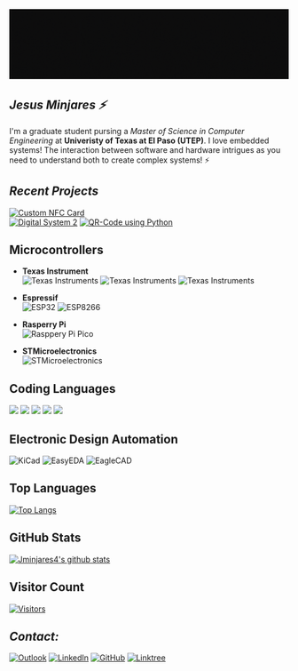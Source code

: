 <img src="gif/jminjares4.gif">

## ***Jesus Minjares :zap:***
I'm a graduate student pursing a *Master of Science in Computer Engineering* at **Univeristy of Texas at El Paso (UTEP)**. I love embedded systems! The interaction between software and hardware intrigues as you need to understand both to create complex systems! :zap: 

## ***Recent Projects***
[![Custom NFC Card](https://github-readme-stats.vercel.app/api/pin/?username=jminjares4&repo=Custom-NFC-Card&theme=react&layout=compact&hide_border=false)](https://github.com/jminjares4/Custom-NFC-Card)<br>
[![Digital System 2](https://github-readme-stats.vercel.app/api/pin/?username=jminjares4&repo=Digital-System-2&theme=react&layout=compact&hide_border=false)](https://github.com/jminjares4/QR-Code)
[![QR-Code using Python](https://github-readme-stats.vercel.app/api/pin/?username=jminjares4&repo=QR-Code&theme=react&layout=compact&hide_border=false)](https://github.com/jminjares4/QR-Code)

## **Microcontrollers**
- **Texas Instrument** <br>
![Texas Instruments](https://img.shields.io/static/v1?label=&message=MSP432&color=696969&logoWidth=30&logo=data:image/png;base64,iVBORw0KGgoAAAANSUhEUgAAAGwAAAAoCAYAAAAbrx%2B3AAAKYklEQVR42u1aA5B0ORDOzpvV%2FDNr2zv4bfNs27Zt27Zt27Zt2%2Fbd99V2159Lvdm9mdNs1euqrnlJOnlJf0mnu9%2BYgAIK6P%2BkyuLixqVqyjdyuWNIwTATUO7RmLLorNvHpn53eanqyk3N4KQAsDpjqhuKi5tNQLkPWMyYqmtHJT6%2FZUzyx2QkMsoElJuAnZDovH9Caem8tcbUALDPCFgqEhnXXFjYWRWJNKBrMTjPBJQbgJE3aK7dtypi6ieXRmePi8UmNxUWdmnbHWNTv142svedGeWxRU1uUAAYwdijq%2FlcPm%2FeUn%2F4zLLYEq7MkjXlG5j%2FlwLA9upquWTj5rpDY%2FD6LxjR8zLrFqgqX3FUNDqD9VeOjH%2BkskvXlG9o%2Fj8KALsNpo53lDocLLOed5d0KbppTPI7ld%2BgsW4vE9A%2FT3EEwhcM73nF5ctG9L5rA3bOsO7njNCkkpL5WXf1qPhHKIZYN7YsOtOWv3h4zxtRuP3Gn4rAZQMz90ZALuWfN6z7BVF0Wsbp%2BeHSEb3vTy%2BLLbZWY82urDu0p%2B36UbHiSayHx%2FiF22evzuYLfV%2BY711UUBD%2B7S%2FwNxAvcboH1BUtSF0xIv7%2BQKCROwoLew7qab2az%2Bs31e25RkP1Dulk9%2B1svtTndWXhsHdlKBTawvO8NcCrA8BbAc7v4M%2B1Du0b4vdUzzOrBAj5EF1znJR3%2BgPr%2BtGJL3hArhRwp5bHFjlEwBN2nJTmi%2FzMoRunhcOhfQgYgHvFqh4ip6uJvw5rrOfW50vfAqfes19njZGWZIyo9CXnHtHj6w%2BwUxKdD9cXFbXi%2BTc6HdVDTN3VI%2BMfppPfqrXhaDMw%2BQKGk7U46r4D%2F%2Boy5F6FSCFO4S4o%2FyT176NO02RtKH8B%2FhZj74lyufWuvfvGCD0loDtzMXMw%2Fr2Q%2BQH8C%2Fjr%2FPzwC8yHmxykostHznU2bh2b%2FOWSEb1vESCWj4i33co1NWLy2PYV7MC01LbtDcc4YP12WrLzEToi2QJGolJZD2B2oK8DngyFzgtTeTJ%2Fpe8BYk5%2FQDFlgf0rfpdwTw2BFYB%2FxxiznfZR3AD5Ye82PA8FV4Mn4H2ng9c1uUjzVZQucxuAgvn7amQsNoV1K9VXbUkgLkTs5bcrj%2Bxtv0XBOry37QamqlyZLAF7gvV4nOrTLaJi6HeH9H%2BAjq%2FchSc68gRy%2BXA4%2FDbb%2BgDzLrPbsTF27KsPHenzvpZcdkKSbUVFbVZV3inJrgcJyBr1tTvRHIE9OiBrN9bucuuY1E83jU5%2Bt2h15RoK6D8JGBS9GIp1wuNwMtyTWw%2B59%2BSkfQET9iLvQOMQgQUou3EMkf0Zz61zAfVWZr3M5WGaXFSPHpS50VllZYvrKboZATIA%2BkbLAOznqRUlC6jsPw2YwwRwZZ9hZqipg6K39mlPidlsIAAY%2Bxk5TfvbJhOn7mr3fZB9jLkEM8gohOD5WT%2FnYtOWhoMo8G8BRjcfxeFkgLUIeCHjEEDayFLyZ64J87zQ0bwT0XdZMs0hZQsLwx87HmMeTzDl6WxIPChygyuQ5%2F22vA9gv7UUFXW4sv%2F2HebQaMh9D2BPgZKflbFut9zxqHiNn6L9Y2U9kei3pshVOOPmycn9RpyUWWaQUR6yG9e6OUY6AP8yYNN8uk3RQBz9Xobs0zKPBPp8pd6lnL4N4Gy8o3GaEgN4MXmPcG0oX0xP1D28HF%2FmkTKDjBjQlB4bb7%2FDBg1BT9xkT7zsT%2BpTXPhDFi1FvS5A3gs%2BT%2Fh88D18pvMDJV8iyhxvmcetxTT%2BCPO3INzIN2jifN67EuXk9MyPfpvz1NGtxyY6kDGb5YGeZXKEGnhHgNcg04P6K4diydqKdQ%2FtbbuR%2BURx%2F7OlEVDmKRLrgM0i4oKvKHW%2BDAXPB4XuoWWaLp0bFL%2B7JXsafyF7kGsJILfpXLnQMagahrqd%2BAyAbgPfDT4Xc1mO4iZXCBM8WXba15KOCSiHiTttVwImdn4QUgBYBczEqmQfD61T2xzzOR7jbMfcXZ%2BJNQtLfULkfVlSTtN82lYR971KxillYKvtmpoSClOe9WK%2BelROTKUvMYUlfZah08FMSD%2FzHA0u4hzsPvbVorKS8hozwLqHWX2T0N2W0N1e%2BF1f1h3NADBOPnS8fXFLvaaC7pLkaQxcgPKFjFfoUrON6R9xBHpRPoNj0KGg6y1j%2FoLyB5JYfZ4ZDD6zDYO%2FBUfiDoz%2FqLjd32N%2Bm6m3J%2F0%2FJ5CO8peSoHppKhbvfUgzH2kSt1M5Z7JuPMZn7KP9wO%2FLPH%2BAI3K7yCyjMnRMbDWifJhkT7rlk9G30v9n6fOTlL%2FFeDdRz%2BhzKNdJx6hPr%2BGXOCeAvkBGJpFK0onJh8SJ1p13Kr01vbjFhd5c22W3LsndzkyC7hYuUHJ41%2BprQFsx0aoeIfqsYIT4bKWQ6sCTWRYX3qV63STiAZ5mKXYfNzzB%2B%2B6zksae7nSp%2B82JyQr5%2FU4%2BDXVZepGsijXf%2FPAnXC8tjYYR1FXf2kLHqkVA%2B360RKoPx6kZSQ82G8A%2BA39pRfoJFzA9iZJI9QmgxWxYmXXGP66MBdiyVn0V6wSIOM2nAPZUJoBxDXrK3JOUHjDbJLFdSADjiRDZX2mONbmc3wdYnrARwM72SSrnafjBOI9xpZuzzBgwmjg8TucJ00mi3PRnwIzEMmAxi5jYwW6QOQBgxgJsLfmsMQZyV8iCbuaUMgVMYqhvnVNWSAWBH%2BwPMKx%2FY4yxDn7XwzyuYT8bMN5pWOtz9rXhAGYGAIw0UbMtZCQy32W2hjrPHjAQYx7eJWqOsIDLFTDZKTuJzf%2Fd4l9Qv32mgNnMU80NoaYlC8DOo0m27zIJjn%2BmY5AWMLlLuUH5K1eCC1gTmdkZDYl4h2UIGOe5Bu9Kd%2B0CXChjwJwvwD%2FpgAKYTRF6N5jUEXQw1FxwgZkAJpn4UsgebmXKy7MFjH1R%2F4ncIUdzEzDuRH1NBiZxNDjsAxipXUAVvWQGmIow4Yz2fakHO%2FuSNWCafeDJsQALpzm%2BdWqKaCoyBEzvsALWOZtjtOz%2BN33emVBFOoBxLds6DlRjZoAJ%2BQNGivOUZAqYuP8uRXTddOjSAbabD2Cb00b7HOG1eXJUiXRfeXk6C0xSETSjVE6WgBnGJKwTN3cOzZIqRtJoedYiL7C9R6abBDBSsZ4C5gelbiDAajgFYbanuIktwJrBNg3nSU4D2DkuYOKwHUWLhMdaZ7O%2FL3OYaPwQhQJv0MtTvDFP4qev%2FTw%2FIm%2Ft3o3l4vyOpopKE9P5HmMje968%2B2QXvujERm2Wc3CgZbs9AmE5POPAUxnn6UmTeO0L3iVWMBpjpl9ivCrdaIyB8FjiJH5%2F4053Ngj5O44rrJ9X5kBmQz6LZ%2BjSeP5ByAFsCOcoluIO55vaMLFYP3OukHtc3vs53rOJSUPt%2FASvjPJYcJlVHpXONGgGQmKkFG2uZDhGEyDXTDrvGWm1jXXaIk5YMEKi%2FxapK5Ls%2Bma0BHSKaELtDaBjKYiO%2BfbQtqjKyF2Rx3dInR8vypNq9ZlvAL0odThri%2Fv8V6Qb480jie8JfI%2F5DymggAL6A7%2FPpMSyS0OKAAAAAElFTkSuQmCC)
![Texas Instruments](https://img.shields.io/static/v1?label=&message=MSP430&color=696969&logoWidth=30&logo=data:image/png;base64,iVBORw0KGgoAAAANSUhEUgAAAGwAAAAoCAYAAAAbrx%2B3AAAKYklEQVR42u1aA5B0ORDOzpvV%2FDNr2zv4bfNs27Zt27Zt27Zt2%2Fbd99V2159Lvdm9mdNs1euqrnlJOnlJf0mnu9%2BYgAIK6P%2BkyuLixqVqyjdyuWNIwTATUO7RmLLorNvHpn53eanqyk3N4KQAsDpjqhuKi5tNQLkPWMyYqmtHJT6%2FZUzyx2QkMsoElJuAnZDovH9Caem8tcbUALDPCFgqEhnXXFjYWRWJNKBrMTjPBJQbgJE3aK7dtypi6ieXRmePi8UmNxUWdmnbHWNTv142svedGeWxRU1uUAAYwdijq%2FlcPm%2FeUn%2F4zLLYEq7MkjXlG5j%2FlwLA9upquWTj5rpDY%2FD6LxjR8zLrFqgqX3FUNDqD9VeOjH%2BkskvXlG9o%2Fj8KALsNpo53lDocLLOed5d0KbppTPI7ld%2BgsW4vE9A%2FT3EEwhcM73nF5ctG9L5rA3bOsO7njNCkkpL5WXf1qPhHKIZYN7YsOtOWv3h4zxtRuP3Gn4rAZQMz90ZALuWfN6z7BVF0Wsbp%2BeHSEb3vTy%2BLLbZWY82urDu0p%2B36UbHiSayHx%2FiF22evzuYLfV%2BY711UUBD%2B7S%2FwNxAvcboH1BUtSF0xIv7%2BQKCROwoLew7qab2az%2Bs31e25RkP1Dulk9%2B1svtTndWXhsHdlKBTawvO8NcCrA8BbAc7v4M%2B1Du0b4vdUzzOrBAj5EF1znJR3%2BgPr%2BtGJL3hArhRwp5bHFjlEwBN2nJTmi%2FzMoRunhcOhfQgYgHvFqh4ip6uJvw5rrOfW50vfAqfes19njZGWZIyo9CXnHtHj6w%2BwUxKdD9cXFbXi%2BTc6HdVDTN3VI%2BMfppPfqrXhaDMw%2BQKGk7U46r4D%2F%2Boy5F6FSCFO4S4o%2FyT176NO02RtKH8B%2FhZj74lyufWuvfvGCD0loDtzMXMw%2Fr2Q%2BQH8C%2Fjr%2FPzwC8yHmxykostHznU2bh2b%2FOWSEb1vESCWj4i33co1NWLy2PYV7MC01LbtDcc4YP12WrLzEToi2QJGolJZD2B2oK8DngyFzgtTeTJ%2Fpe8BYk5%2FQDFlgf0rfpdwTw2BFYB%2FxxiznfZR3AD5Ye82PA8FV4Mn4H2ng9c1uUjzVZQucxuAgvn7amQsNoV1K9VXbUkgLkTs5bcrj%2Bxtv0XBOry37QamqlyZLAF7gvV4nOrTLaJi6HeH9H%2BAjq%2FchSc68gRy%2BXA4%2FDbb%2BgDzLrPbsTF27KsPHenzvpZcdkKSbUVFbVZV3inJrgcJyBr1tTvRHIE9OiBrN9bucuuY1E83jU5%2Bt2h15RoK6D8JGBS9GIp1wuNwMtyTWw%2B59%2BSkfQET9iLvQOMQgQUou3EMkf0Zz61zAfVWZr3M5WGaXFSPHpS50VllZYvrKboZATIA%2BkbLAOznqRUlC6jsPw2YwwRwZZ9hZqipg6K39mlPidlsIAAY%2Bxk5TfvbJhOn7mr3fZB9jLkEM8gohOD5WT%2FnYtOWhoMo8G8BRjcfxeFkgLUIeCHjEEDayFLyZ64J87zQ0bwT0XdZMs0hZQsLwx87HmMeTzDl6WxIPChygyuQ5%2F22vA9gv7UUFXW4sv%2F2HebQaMh9D2BPgZKflbFut9zxqHiNn6L9Y2U9kei3pshVOOPmycn9RpyUWWaQUR6yG9e6OUY6AP8yYNN8uk3RQBz9Xobs0zKPBPp8pd6lnL4N4Gy8o3GaEgN4MXmPcG0oX0xP1D28HF%2FmkTKDjBjQlB4bb7%2FDBg1BT9xkT7zsT%2BpTXPhDFi1FvS5A3gs%2BT%2Fh88D18pvMDJV8iyhxvmcetxTT%2BCPO3INzIN2jifN67EuXk9MyPfpvz1NGtxyY6kDGb5YGeZXKEGnhHgNcg04P6K4diydqKdQ%2FtbbuR%2BURx%2F7OlEVDmKRLrgM0i4oKvKHW%2BDAXPB4XuoWWaLp0bFL%2B7JXsafyF7kGsJILfpXLnQMagahrqd%2BAyAbgPfDT4Xc1mO4iZXCBM8WXba15KOCSiHiTttVwImdn4QUgBYBczEqmQfD61T2xzzOR7jbMfcXZ%2BJNQtLfULkfVlSTtN82lYR971KxillYKvtmpoSClOe9WK%2BelROTKUvMYUlfZah08FMSD%2FzHA0u4hzsPvbVorKS8hozwLqHWX2T0N2W0N1e%2BF1f1h3NADBOPnS8fXFLvaaC7pLkaQxcgPKFjFfoUrON6R9xBHpRPoNj0KGg6y1j%2FoLyB5JYfZ4ZDD6zDYO%2FBUfiDoz%2FqLjd32N%2Bm6m3J%2F0%2FJ5CO8peSoHppKhbvfUgzH2kSt1M5Z7JuPMZn7KP9wO%2FLPH%2BAI3K7yCyjMnRMbDWifJhkT7rlk9G30v9n6fOTlL%2FFeDdRz%2BhzKNdJx6hPr%2BGXOCeAvkBGJpFK0onJh8SJ1p13Kr01vbjFhd5c22W3LsndzkyC7hYuUHJ41%2BprQFsx0aoeIfqsYIT4bKWQ6sCTWRYX3qV63STiAZ5mKXYfNzzB%2B%2B6zksae7nSp%2B82JyQr5%2FU4%2BDXVZepGsijXf%2FPAnXC8tjYYR1FXf2kLHqkVA%2B360RKoPx6kZSQ82G8A%2BA39pRfoJFzA9iZJI9QmgxWxYmXXGP66MBdiyVn0V6wSIOM2nAPZUJoBxDXrK3JOUHjDbJLFdSADjiRDZX2mONbmc3wdYnrARwM72SSrnafjBOI9xpZuzzBgwmjg8TucJ00mi3PRnwIzEMmAxi5jYwW6QOQBgxgJsLfmsMQZyV8iCbuaUMgVMYqhvnVNWSAWBH%2BwPMKx%2FY4yxDn7XwzyuYT8bMN5pWOtz9rXhAGYGAIw0UbMtZCQy32W2hjrPHjAQYx7eJWqOsIDLFTDZKTuJzf%2Fd4l9Qv32mgNnMU80NoaYlC8DOo0m27zIJjn%2BmY5AWMLlLuUH5K1eCC1gTmdkZDYl4h2UIGOe5Bu9Kd%2B0CXChjwJwvwD%2FpgAKYTRF6N5jUEXQw1FxwgZkAJpn4UsgebmXKy7MFjH1R%2F4ncIUdzEzDuRH1NBiZxNDjsAxipXUAVvWQGmIow4Yz2fakHO%2FuSNWCafeDJsQALpzm%2BdWqKaCoyBEzvsALWOZtjtOz%2BN33emVBFOoBxLds6DlRjZoAJ%2BQNGivOUZAqYuP8uRXTddOjSAbabD2Cb00b7HOG1eXJUiXRfeXk6C0xSETSjVE6WgBnGJKwTN3cOzZIqRtJoedYiL7C9R6abBDBSsZ4C5gelbiDAajgFYbanuIktwJrBNg3nSU4D2DkuYOKwHUWLhMdaZ7O%2FL3OYaPwQhQJv0MtTvDFP4qev%2FTw%2FIm%2Ft3o3l4vyOpopKE9P5HmMje968%2B2QXvujERm2Wc3CgZbs9AmE5POPAUxnn6UmTeO0L3iVWMBpjpl9ivCrdaIyB8FjiJH5%2F4053Ngj5O44rrJ9X5kBmQz6LZ%2BjSeP5ByAFsCOcoluIO55vaMLFYP3OukHtc3vs53rOJSUPt%2FASvjPJYcJlVHpXONGgGQmKkFG2uZDhGEyDXTDrvGWm1jXXaIk5YMEKi%2FxapK5Ls%2Bma0BHSKaELtDaBjKYiO%2BfbQtqjKyF2Rx3dInR8vypNq9ZlvAL0odThri%2Fv8V6Qb480jie8JfI%2F5DymggAL6A7%2FPpMSyS0OKAAAAAElFTkSuQmCC)
![Texas Instruments](https://img.shields.io/static/v1?label=&message=TIVA%20C&color=696969&logoWidth=30&logo=data:image/png;base64,iVBORw0KGgoAAAANSUhEUgAAAGwAAAAoCAYAAAAbrx%2B3AAAKYklEQVR42u1aA5B0ORDOzpvV%2FDNr2zv4bfNs27Zt27Zt27Zt2%2Fbd99V2159Lvdm9mdNs1euqrnlJOnlJf0mnu9%2BYgAIK6P%2BkyuLixqVqyjdyuWNIwTATUO7RmLLorNvHpn53eanqyk3N4KQAsDpjqhuKi5tNQLkPWMyYqmtHJT6%2FZUzyx2QkMsoElJuAnZDovH9Caem8tcbUALDPCFgqEhnXXFjYWRWJNKBrMTjPBJQbgJE3aK7dtypi6ieXRmePi8UmNxUWdmnbHWNTv142svedGeWxRU1uUAAYwdijq%2FlcPm%2FeUn%2F4zLLYEq7MkjXlG5j%2FlwLA9upquWTj5rpDY%2FD6LxjR8zLrFqgqX3FUNDqD9VeOjH%2BkskvXlG9o%2Fj8KALsNpo53lDocLLOed5d0KbppTPI7ld%2BgsW4vE9A%2FT3EEwhcM73nF5ctG9L5rA3bOsO7njNCkkpL5WXf1qPhHKIZYN7YsOtOWv3h4zxtRuP3Gn4rAZQMz90ZALuWfN6z7BVF0Wsbp%2BeHSEb3vTy%2BLLbZWY82urDu0p%2B36UbHiSayHx%2FiF22evzuYLfV%2BY711UUBD%2B7S%2FwNxAvcboH1BUtSF0xIv7%2BQKCROwoLew7qab2az%2Bs31e25RkP1Dulk9%2B1svtTndWXhsHdlKBTawvO8NcCrA8BbAc7v4M%2B1Du0b4vdUzzOrBAj5EF1znJR3%2BgPr%2BtGJL3hArhRwp5bHFjlEwBN2nJTmi%2FzMoRunhcOhfQgYgHvFqh4ip6uJvw5rrOfW50vfAqfes19njZGWZIyo9CXnHtHj6w%2BwUxKdD9cXFbXi%2BTc6HdVDTN3VI%2BMfppPfqrXhaDMw%2BQKGk7U46r4D%2F%2Boy5F6FSCFO4S4o%2FyT176NO02RtKH8B%2FhZj74lyufWuvfvGCD0loDtzMXMw%2Fr2Q%2BQH8C%2Fjr%2FPzwC8yHmxykostHznU2bh2b%2FOWSEb1vESCWj4i33co1NWLy2PYV7MC01LbtDcc4YP12WrLzEToi2QJGolJZD2B2oK8DngyFzgtTeTJ%2Fpe8BYk5%2FQDFlgf0rfpdwTw2BFYB%2FxxiznfZR3AD5Ye82PA8FV4Mn4H2ng9c1uUjzVZQucxuAgvn7amQsNoV1K9VXbUkgLkTs5bcrj%2Bxtv0XBOry37QamqlyZLAF7gvV4nOrTLaJi6HeH9H%2BAjq%2FchSc68gRy%2BXA4%2FDbb%2BgDzLrPbsTF27KsPHenzvpZcdkKSbUVFbVZV3inJrgcJyBr1tTvRHIE9OiBrN9bucuuY1E83jU5%2Bt2h15RoK6D8JGBS9GIp1wuNwMtyTWw%2B59%2BSkfQET9iLvQOMQgQUou3EMkf0Zz61zAfVWZr3M5WGaXFSPHpS50VllZYvrKboZATIA%2BkbLAOznqRUlC6jsPw2YwwRwZZ9hZqipg6K39mlPidlsIAAY%2Bxk5TfvbJhOn7mr3fZB9jLkEM8gohOD5WT%2FnYtOWhoMo8G8BRjcfxeFkgLUIeCHjEEDayFLyZ64J87zQ0bwT0XdZMs0hZQsLwx87HmMeTzDl6WxIPChygyuQ5%2F22vA9gv7UUFXW4sv%2F2HebQaMh9D2BPgZKflbFut9zxqHiNn6L9Y2U9kei3pshVOOPmycn9RpyUWWaQUR6yG9e6OUY6AP8yYNN8uk3RQBz9Xobs0zKPBPp8pd6lnL4N4Gy8o3GaEgN4MXmPcG0oX0xP1D28HF%2FmkTKDjBjQlB4bb7%2FDBg1BT9xkT7zsT%2BpTXPhDFi1FvS5A3gs%2BT%2Fh88D18pvMDJV8iyhxvmcetxTT%2BCPO3INzIN2jifN67EuXk9MyPfpvz1NGtxyY6kDGb5YGeZXKEGnhHgNcg04P6K4diydqKdQ%2FtbbuR%2BURx%2F7OlEVDmKRLrgM0i4oKvKHW%2BDAXPB4XuoWWaLp0bFL%2B7JXsafyF7kGsJILfpXLnQMagahrqd%2BAyAbgPfDT4Xc1mO4iZXCBM8WXba15KOCSiHiTttVwImdn4QUgBYBczEqmQfD61T2xzzOR7jbMfcXZ%2BJNQtLfULkfVlSTtN82lYR971KxillYKvtmpoSClOe9WK%2BelROTKUvMYUlfZah08FMSD%2FzHA0u4hzsPvbVorKS8hozwLqHWX2T0N2W0N1e%2BF1f1h3NADBOPnS8fXFLvaaC7pLkaQxcgPKFjFfoUrON6R9xBHpRPoNj0KGg6y1j%2FoLyB5JYfZ4ZDD6zDYO%2FBUfiDoz%2FqLjd32N%2Bm6m3J%2F0%2FJ5CO8peSoHppKhbvfUgzH2kSt1M5Z7JuPMZn7KP9wO%2FLPH%2BAI3K7yCyjMnRMbDWifJhkT7rlk9G30v9n6fOTlL%2FFeDdRz%2BhzKNdJx6hPr%2BGXOCeAvkBGJpFK0onJh8SJ1p13Kr01vbjFhd5c22W3LsndzkyC7hYuUHJ41%2BprQFsx0aoeIfqsYIT4bKWQ6sCTWRYX3qV63STiAZ5mKXYfNzzB%2B%2B6zksae7nSp%2B82JyQr5%2FU4%2BDXVZepGsijXf%2FPAnXC8tjYYR1FXf2kLHqkVA%2B360RKoPx6kZSQ82G8A%2BA39pRfoJFzA9iZJI9QmgxWxYmXXGP66MBdiyVn0V6wSIOM2nAPZUJoBxDXrK3JOUHjDbJLFdSADjiRDZX2mONbmc3wdYnrARwM72SSrnafjBOI9xpZuzzBgwmjg8TucJ00mi3PRnwIzEMmAxi5jYwW6QOQBgxgJsLfmsMQZyV8iCbuaUMgVMYqhvnVNWSAWBH%2BwPMKx%2FY4yxDn7XwzyuYT8bMN5pWOtz9rXhAGYGAIw0UbMtZCQy32W2hjrPHjAQYx7eJWqOsIDLFTDZKTuJzf%2Fd4l9Qv32mgNnMU80NoaYlC8DOo0m27zIJjn%2BmY5AWMLlLuUH5K1eCC1gTmdkZDYl4h2UIGOe5Bu9Kd%2B0CXChjwJwvwD%2FpgAKYTRF6N5jUEXQw1FxwgZkAJpn4UsgebmXKy7MFjH1R%2F4ncIUdzEzDuRH1NBiZxNDjsAxipXUAVvWQGmIow4Yz2fakHO%2FuSNWCafeDJsQALpzm%2BdWqKaCoyBEzvsALWOZtjtOz%2BN33emVBFOoBxLds6DlRjZoAJ%2BQNGivOUZAqYuP8uRXTddOjSAbabD2Cb00b7HOG1eXJUiXRfeXk6C0xSETSjVE6WgBnGJKwTN3cOzZIqRtJoedYiL7C9R6abBDBSsZ4C5gelbiDAajgFYbanuIktwJrBNg3nSU4D2DkuYOKwHUWLhMdaZ7O%2FL3OYaPwQhQJv0MtTvDFP4qev%2FTw%2FIm%2Ft3o3l4vyOpopKE9P5HmMje968%2B2QXvujERm2Wc3CgZbs9AmE5POPAUxnn6UmTeO0L3iVWMBpjpl9ivCrdaIyB8FjiJH5%2F4053Ngj5O44rrJ9X5kBmQz6LZ%2BjSeP5ByAFsCOcoluIO55vaMLFYP3OukHtc3vs53rOJSUPt%2FASvjPJYcJlVHpXONGgGQmKkFG2uZDhGEyDXTDrvGWm1jXXaIk5YMEKi%2FxapK5Ls%2Bma0BHSKaELtDaBjKYiO%2BfbQtqjKyF2Rx3dInR8vypNq9ZlvAL0odThri%2Fv8V6Qb480jie8JfI%2F5DymggAL6A7%2FPpMSyS0OKAAAAAElFTkSuQmCC)

- **Espressif** <br>
![ESP32](https://img.shields.io/static/v1?label=&logo=espressif&message=ESP32&color=000000)
![ESP8266](https://img.shields.io/static/v1?label=&logo=espressif&message=ESP8266&color=000000)
- **Rasperry Pi**<br>
![Rasppery Pi Pico](https://img.shields.io/static/v1?&message=Raspberry+Pi+Pico&color=A22846&logo=Raspberry+Pi&logoColor=FFFFFF&label=)
- **STMicroelectronics** <br>
![STMicroelectronics](https://img.shields.io/static/v1?style=flat&message=STM32F4&color=03234B&logo=STMicroelectronics&logoColor=FFFFFF&label=)

## **Coding Languages**

![](https://img.shields.io/badge/Code-C-informational?style=flat&logo=C&color=003B57)
![](https://img.shields.io/badge/Code-C++-informational?style=flat&logo=Cplusplus&color=61DAFB)
![](https://img.shields.io/badge/Code-Rust-informational?style=flat&logo=Rust&color=FF0000)
![](https://img.shields.io/badge/Code-Python-informational?style=flat&logo=Python&color=764ABC)
![](https://img.shields.io/badge/Code-Java-informational?style=flat&logo=Java&color=E34F26)
</br>

## **Electronic Design Automation**
![KiCad](https://img.shields.io/static/v1?label=&message=KiCad&color=white&logo=data:image/png;base64,iVBORw0KGgoAAAANSUhEUgAAAGwAAAAoCAYAAAAbrx%2B3AAAIUklEQVR42u2aA3RkSxPH%2B2lsI7Zt27aTZ9u2bdu2jeDZWNtGnEl%2FXTlnNbl9J7kzmcx%2BO%2F9z6r3dnb49t%2Fs3XV1d1cgttzjJIEFavQTpkFuurSpfVLjwBPQnvhBhsKUnov9qA1EFcsv1lO%2BJMicuQOMAan%2BzXIAmKgJQEWKVWzyhwr9WrAxpdZZ92iboB0BM1tvF%2BwXaCOWB9QghoRuPlWSamLM8I0%2FCzrT%2FTlFhGrCVp8v2tpPpEq9wE7ISmZTLYXKiSl7AMWWvOsXeOiGPCuzjk9JxdOkrU8AUprTbELPcwGAiYyvecoqV1j6GN5wzfZVtOVeOq%2BoeIm3ePGSA8WXepWJZQDuT8XjKKJcABlZQ8xR%2B%2FrhKvOBMX7zwTB%2F80vFluLj2cfjMTmByJY%2BnDuGJdVECgdwX9mjkwhKpwo4xhx%2BLmUymi7%2BaFdizby7Gfy7YSrWbH%2FqDcfKzW96Hz1ntubcW49T6d22B5ALsCJHUr0LtlfucMbh99fSBHzOq96%2F5Ua5Puo7HU4W73ArjywI4A%2Bs4%2BytM0%2BQkxkVdHzFO8EmX9WI2ffT1apxU8w60dSgwkcy7XB%2FY%2FC9lwIym86n4nC%2F3hKPD4cgVJBR6cgaWUvcupmnN%2BkHGyU2uewcvXLoD0%2FTZd2twQtXb0NaRwPgKj%2BxHYVAczSIQexW4CDAPzsDiK9%2BGlcSo%2F5ZsnzaxcZVv4fc%2BX4lp%2BuH3TTi5lrKyuAMTa30rv7QDFgb3iED%2Fz8D%2BXTwd2MMv%2FIdpWrhsB85sfh%2FaORLY4RrfsvfYYJjCegY1vuWfKT2zn1Z5FbxiCGpasP%2FnWr%2BKL2DfO%2BSAXXnXL5imdRuHcHE3w35nJzCpJvZcNlgKY9pdpJli2pxITen6gMY%2FTcHtaxESGxDoUAJ2MgkyxsctmEk7d43hhlM%2Bh3YOBibRmUK7d1EHZzsrIjtKpIlHM9MREFHySVAjVga2iZUB7SKpTzV5Po58JuCCRSA1ZgqVga1gAok5D44fTgHWdNoXeNfgOGbS6JgFH3fRd6ww4kkAMvDrRjxhmWS0C2%2F%2BkRGYzJBwFTXyC6j7xZ6oD85rIqlvpUyfeC24U%2FLD2El3uUcPq32K3xZITRnIpiRapTnzAeKmdzMcN8bVPiXvQMQ6Z8DAza3fNISZZCEPXnjTjzNaQZfc%2BhOm6SIKMENQ8yLawMTK4HZkh%2BSm5Fs4BC%2BTCkPSVYgiWI3ggm31A%2BDmBNiKNbvwgqXbMU23PfrnjF3eqVf0zQqYQKDwYRnwGGxvdu8jYceMcok4hcqgFqazlTGkYyOH%2FhwHjEWQxZjVHnXK5bMDJlL41LC7Q%2Ful8sx9av%2FVYwhqWQyHbI1vxWfGkM4ttO%2FXBzb%2Bi6yk9i56Az5zSWAff7ManptTYGJt1Jm0QWm8Cl9BDhCPp4%2FU%2BdUMiFShx8LeY51U0fiUfkB7Bz5fE7yvH3UoAKe5UQLhcoSk6j2BCPTrNGDQtO2srwDCnAIjL34FbVBKc9bDyAk6SqSNpbpFuX%2FzvuAo8WqWd33QaWE9TSvW7MZZLe%2FPJ7CHHM2Gx1NGTIX0iqAukTLsRJEq5Hiy8o6jvQN4gD0PkyzMV7R25KgQNu%2FAQN%2F9tB7C9blziZrIs2mDUnkWvIDs12EkrK%2FSeJe8B5mS2e41Um30hXs6MoV2bWJqQ%2F59C3yP04ANDo1jCwvNx19ZOGfAhHK%2FetqgtH7VvcgeiUQmSm6SCzAhZf%2BC4Ohnp2c67n%2F2H9byy%2Fk3%2FjAHwNhrRnAo5V6klKrJ%2BW4x9OMYYBId9YflW%2FGV04FBdv5TUi6haWh4HDee9oXDgYEMwa3LaQODLAWnA7M56362JDIJz9%2BE7IdUG3Ox3Jj5oG1gYj3dE1R9Oy%2B5xLSG96Yy8TStWrcbZ7d%2B4HBgckPSTdSzGLhF2B9mp8PJvrKNMrm9MPnW6asZuEQBzSVCpmbekr8Vx36Ct%2B0YxTT1%2FbIBghCHAoPsAcnjjdAHl3ClrcBCqos5HyGREU1JbKD1tSdPyAEYmyewwHfOW3nlxEt78cQEPQh56rWFDgUGkhuTb4SBsJ%2FJZCpkJQin9xxQNSThuqdYQwXGUI2GTP9MgCk9c5%2Bmln%2FMpPxjJYHEI8dpBcxbHvmD9VANk%2B9AYCCBLqD%2BV1sFTMiCK0wZdytM2Y%2Fq%2FGt%2FsnZTYkVIN6w4ku9bz9QH3BMRCvUp0AZY8WWexSRVtWQmwAjsfLb303gWvES%2Bv0eijjhZ7VX0GslhTjjtigDYu5%2BvZAlCJnDz6V86DNge12gIblthT1QHexe4IoDK2jbsmBFKNp0KDMThmMAJGNy%2FYAsmGIBBEPIuXr1uENO0dsMgLuz88IBnTruyH1MEpRd2YCCBwlsfUP%2BHPZOh9i5%2BE8JwKIHYH9bHXIL2E1QXyOrdYG%2B%2FckPKzazAYDXQZLFM4rz2DxmhXXffb5hNUJbJ3i99ddXdv2Ca7nj8LxowawlhQJRAhGrG0M4tkIDdU%2FHlSZQRxN0ttfUcgCWR3jLGvcmUeS%2FDvhkOkeEM%2B2V0t1AoZQX28ntLoe5FtdseY655HXfRt%2FA5q33y7ZqpSzkQPX7Wu4barvfnDTip5m0KMOZMhUwffxlcFqW5L1JB3g5pJ7hlC6dbptKwVBt7EZm4BdMAh3SskxtSb4VDttor71loY206v7oBhBQKNF1iuT7hUqYfhDG4dTUEURAkqcw5TzL1S%2B6h%2FAHHCxe4qm3%2FRVKKhPDLFkgM2QKxOf8oCBwESq%2FZXR8Q648SGRIh6ADXBoGHgy7bmMn7JIPBPow46GAE5hZJvVwGk%2BOXeAmxy1zELp0CpjSl3uImxHAZX%2BNd9CI5UL7lWlb8MgQEyC23Dkb9DyzRPzoBjvqGAAAAAElFTkSuQmCC)
![EasyEDA](https://img.shields.io/static/v1?label=&message=EasyEDA&color=5588FF&logo=data:image/png;base64,iVBORw0KGgoAAAANSUhEUgAAAGUAAABlCAYAAABUfC3PAAAAAXNSR0IArs4c6QAACJNJREFUeF7tnXlsF0UUx78th60iQoIQlSMmJh54RkKiiMFgjNFoIodQQChEDEEgBQGj4RASFSlHBZWjQKQCrQfRSMSLEDQQjRLBC1ACGkEBD1AwhdIi5tFOftPt7s6b3dnfb7bM%2Ftff782b976febP7252d5g2cc%2FYs3GGVAnkOilU8zgXjoNjHxEGxkImD4qDYqICFMblzioNioQIWhuQqxUGxUAELQ3KV4qBYqICFIblKcVAsVMDCkFylOCgWKmBhSKmvlJfHAB3a8pTd9DVQ%2FiHPNpdWqYTy%2BtT4klXXACNfjO8nCQ%2BpgmIChp%2BIg%2BYmIW10n6mAkhQMWbZj%2FwJjXokupMmWVkNp2QJY%2B4TJdNW%2BbKgaa6HMLQa6dVSLmIRFrsFYCaViInBBK77cNXXA8AXB9h3bAYsf4%2Fsjy1yCsQ5K2WjgsvY8AaMId1EBsGpCcv55nsOtsg6ldUvgtUnxQo8Cw9sjgacBoDpM9KXqw%2Ft9VqDk5wGVU3RDa2pPywYHl8b3I3vgXNllG0ziUDhJc2TesR%2BY8xbHUt9GFePTFcC%2Bw%2Fp%2Bo7ZIDIoqUZ2As%2FHrWxVvNqslESiqBHWAZPNKKCzuF9YDX%2B3TjTyavXEoaQVC8j1TBFzbJVzICcuBI39HE5vbyigUHSCTVwEH%2Fmwa5uyhwNVXZD7P5rRBvXJzGP0ScLyaK7OenTEonGRO1QIjFuoFmG1rTh5yTEkMmqxBSSL4pIDlGowRKKok0gREZwpLqmISh5I2ICR07%2B4A%2FeB9sCfQuQO%2FHk3lGhtKWJWc%2BQ8YMo%2BflM2Wg3sDD90WHuHG7cDqzfGzSBSKqZETP01zHrIxVTsoEXiFgTGxOCMxKFu%2BA5ZsjJBxCpq0KQRWjg8ONO4MkRiUofOBujN2Klw1BVj7CbDhi%2BjxhVWLtVDiBhZdruCWXiHjxJhKKDPWAT8cTEJafZ9JCHh9N2D6IP9Y4sAmj4lNX%2BQ8bnD68jduobpSIusRZcCp0%2Fo9tW8DLB17HkBRibjzJ%2BD5N9UCqvx4PUQZPA%2F0BIb1SSGU4jLgJGMU6oq45yAwc11TQXT9CA%2FDFwI1tWrYskUSU6LwH3v6Ui2EUI3CqEKK6bFFPrBusp6gwloVW5hXq6FQ4Cphg5JXtYsmtbpVHBjkvWoqkBfSTVz%2FsSuFYrvrRmDMveFieAPNBZC4YlGGbQuB8gR%2FOBq5%2BhIoOCKLcwzHVj3e%2BRYmYFBvnMfFJvoyUik6YDhSehMraAWsnshpmbGhneUGG3rF4c7uwOP3q%2Fs3AcRopZxzlgfQLYw4R1hinArTeeQ8bxTQReN5SVhe720HKgzctjcOhRwmeTUUBmX%2FYeCpCv5w4ADmezP7Q9no9CUnESVpVfkP7AUM6OUvlaqtt1WU%2BPx6%2FusEMHaJDj61bWJQqGvdxFXCrhgPXFxoDxR6qkpPV00fiULRvQDYdQCYVRmcoskfbLoDRo4q6WW0WYEiEurUDlikeHmHpgKaEnSnG1WV%2BaHWBTNsAVBbZ7oumvrLKhSdytm2G9i6C3iyv1qEYfOBWksfqKmjtwRKlPNNWHJRqiSKWNlqk5NKoeQWjgYuZ75Gdz4BoVxzBoU6p7e7aNFb1KO5VYjQIadQKIgbugHTAh6rnm8VYg0UEQjdnqHbNKqDdoWg3SGa85HzSvETt7gv0PcmgB6g%2FVMNjF%2Bm%2F2QwzdCshJJmQU3E7qCYUNGwDwfFsKAm3DkoJlQ07MNBMSyoCXcOigkVDfuIDEV1h7WkHDh0zHC0mu6WjwMuuTC8kXxXICgn7p0D0X7J%2B8CWbzWDlcwTg0J9cJOJHn54S9XAkWOc2g%2B49apgf5u%2FAZZ9EPw97cxEv6vEESf32FB%2BPgLUep6%2BVZ8CnmOs%2BU0KhvArQ6E45YNifvYN4GRN%2Faey7e4DwJWdgILWjduELcM1%2BZpFJCjXdAZmDakPWGdE3H0zsGknD8U9twAf7eDZBlnJQqniDLNV%2BfF7TK3qLyyzSFBWl2RGEadzv2lEZymrsBV%2BSlYAh442TstPOPHZ3t%2BAaWv4U503NtrLkva0DBqEOvlxhlkkKKqRI3ccNq%2FTOilaL%2BU33cg%2BxKt6nNFMq%2FFpVb48JY1bCvxxPDoU7%2FQmQ1s5AWhTkJkx%2BvcC1m%2FjSB9sExtKkGsKPEjEyslAfn6mpbcSxIgUW%2BCK7%2BXFfkFXTZyrKdGzny3tvOf3j3uDcqHPhR%2FajFT3lQo%2F%2FRKBcvQEsHV3%2FY4NnJIPguIXsBBHFk98Jr%2BVVdgaeLUkfMT6QeFMq8JG7ApLf6%2BZBLRqmQEkw9Ktm1hQKj8F3vncv0vVFBc28oTH6WuBH38NP3dw%2FKjOe%2FIelzpQRN%2FeNkGfc%2BHEghKWLBfK978As6uChafvyEYc%2FW8HHr6j%2Fi9aDCdeGAoSJqhS5R6n9AN6NPxGUUF5dDFw4mSmMrxTYekooGvD%2BmTaz4z2NdM9cg5FJYKfqJyrHdWgkIVS2YZd2akEV1WpkXMK9zdKWKIzi4DrGrYF9M7rnHme80NNJTQXiuznzFlgSGl9ddJCdjp%2B99m6kM4t9PYwp0qNQAm7xKUOTtcBjzRscS7binthQYLKn9NuQPf1yITrHW3ee1p%2Bo1EVp85VmneK4gCPc17Rnr5Uycqjg%2F6jA13Whh1%2BV16yvd%2F7JvJ5hTP9%2BfUvr5bXyUl%2B35FzTi17F%2Fhsj2qSa%2Fy9cSi03HTRhkwnQ%2FtkLo3p05UfZ26feC8bu14KlI7MtKX7UsU%2B%2Fw1IZ6QGycGplC%2F3AvPebuyB0ze14NoZmb70mJu3nlEEdPc5H5nvKXcetSsld6HW9yxGIO2QRLdfmuORKijl44C2DQ%2BtolxqpgVgqqCIKqFb%2BnRuaq5HqqA0VwjevBwUC0k7KA6KhQpYGJKrFAfFQgUsDMlVioNioQIWhuQqxUGxUAELQ3KV4qBYqICFIblKsRDK%2F0ANm%2Fr7waacAAAAAElFTkSuQmCC)
![EagleCAD](https://img.shields.io/static/v1?label=&message=EagleCAD&color=E3D8CD&logo=data:image/png;base64,iVBORw0KGgoAAAANSUhEUgAAADEAAAAxCAYAAABznEEcAAAAAXNSR0IArs4c6QAACUdJREFUaEPtWX1sVtUZ%2F52P%2B75vW6At31hMgbasAxS1DIMTkLEghk0Ss8WvmLGFZUsW56a4qRvsw5DsDzKSZXER4zY0m9PuIxFmRAvWAYM6aKG10oI2tJShFKl2bWnfe%2B95luec21q3xPaUjxDiTd68995z7rnP73l%2Bz3k%2BrsAVcIgrAAM%2BBXG5WNHbEo%2FdUTGtK8zmTxkbbJwyRsyRQkzNz5EFeQFBCgEtHTQlCBASqRQhoBjSROjopf%2B0nJV7PuiLHvnRc2%2FWXygleIHY%2BbNl1HHyBCiMEGZD6DH5qFhUgcZDDXj%2F5Cnk5qYtEKUUlIgRBBopCUjJ4PhHkIgRSEArCZ2ThyB3HHIKx%2BMHr76oKysRjwaYF4ita2ZTYR6ht7sXRISY3OPGRCDSIBhksyFKrpmHWTOLcPj1amgloISCVgSlgICFF4AQAilFCIIUVEpDp9MQOoOyh%2Fd5ycTv93rg6XuKyUQRCvIAYgBEFoyxQARi4jM3xjoPTcwDgE7j9jtWoK5qB9IpibRi6jEwQAsByf%2FWYhKZlMKM9c1ecnlNfuruq4mFGlcwDqmwGzE54xtjHBghYCBAxoEjkogZl4gQG%2BmsFxuUziunTFer0CIBJAElhf0JKVH%2B82NecnlN%2Fu1dVxHLzcotzBNIaZEICyssa9%2BQsSBYdqabA8MgJQx4zIFx82Lc%2BtXVOHvgFSgdWGuwv5Q93uIll9fkrfdMo4icENmYUDxeJ5ZIaEXS8jNkQAnVBulmBR8AxRZjEO46NgI3LlkAdarRWmND8w26srJyxE7uB%2BLeIrJ8F8KaY%2BJYgmZvJSQ0Yo3bS%2Bsjhu%2Fztd0EHPeYbkyp5BKGwRknRmQMFs5MY1vLmNXrKxtfHOlO5QXi2fuKyLAlmPMAppeVQXS8M7gvOq0OWIHBCBh2HMFOz9ZKND9kQ%2BB7zqcYNFsIKJ2a07l089vjLwqIP95XxGErEc7AmBAzJqUthVibFoTdnVjgj6zgzt09Oz7oF04ZrJSIV7FWA9LI4s4%2FdIxYwSOeyFp57mtFxNplDtutFAKlMyYg7jqbUId57%2FwCJgSpFI52it8QqX4tkTEmRhhGORAyHcWxFFIrAxOK2PRFqdyTO46GW6oOtrSN1AID87xAPL9mOhm2RKIx1u6CJZ9H51v77XbLGuUjNITlv27zWttX8KHzvV70569fbS0RJc7KPO7v78Pc6XkJMAdi0ebjXuueDwDviP3Xb0wnIxQ4EMdw26oQBmWTUm7nYR82ET73yxOXL4i%2FrS22iYWjE7l9HkDZBEAoDmaOUgs2XcaW2P7NIopFKnFit9cbQygtCKEzOWwbwEhUncq%2F66Fnap8%2FX5qM9Hkvs2%2F71iyykdbu90wfB2TBdbPQfarVphdu15Loj0T01K6C3C0HD4YjFWa087xAvPTtWezXVvvsExwbBBFuXnkLOg7tdgCSAOF8xlVIfC5sUIuRkoQsNDq6TUsW%2Br3T51JNu1vMM7%2Bvbqq%2BJCB2fKeUXNByeZC1BAgrbl%2BJEzVVNqA5IAmYxNntfR4SnChKmLAflDcBYWYMorAfSqfx9%2Frer2x8oe4vowHiZYlX7y8hzmC57ORUwabi1hJfxJnaXYnWk0BoiedQcA1SOO9mvHHwTWQCtwlwBsx5l1ICgZaobw8fXPtE7eaLDmLnd0vJWcFpO4ltqFj4WXS1NH3s%2FZxGTL1%2BCV7eVgWdl4eAKzwloLWy51yyKq7ytLSlak1rdu39T9Y9fdFBVH%2BvjOIk%2BWO%2FsLkQScyeqoAoGny%2FLpyMfUc6oLSCVDIBwJWbQkopCOWKIAYkud7WCgsf3e%2FFilFH7Ne%2FP9v6hAWQ5E7Mr%2BKxWaggbe9k5i3Hntf%2B4TQNQLL2FYOB07yQUNqdczkaBBLpIJW97uHdvMCoDi%2F0ux%2F6zCCdLJU4hQZQXMC5qcLEG2%2FDKy9VuY4HNwMk00ZBSWOtwgAcGL7PYNL48FxUf9vGmvmjkj55yAvEnnXlJMg59IA%2FZLMRZk5UMFEfGrrGQvF2KhVX2tYaQnHZGSdgnC%2BkA4H9x%2BWaB3%2F3xtbzEX7gWS8Qe9fNIc6VmE5MHf7jUnTmuAinC%2BbivbYWCN5HBbC9Ibp2S1VTw4UQcrg1vED8c91cgnABmINzDIE5i5eh40AVjnVr6CBlY8iqTQ1e6w4n5HDjXi9jS2gVD9bNvHjhxELEH55Ge5xvrcOl6MpfHPJadzghhxv3elnND8sJxEkEl6iu6B8jzoELvbNyvKUR%2B8IXNl7GIOoe4bRDgiMCJ1F9%2FVnkau7mSXTKXKQzaRgjccvj%2F%2FJSznCaHm7c62WHHy0j2xBLcqKr5i9E24G9NnzPW3YrDtfVMpvQ3iX%2FdOemmruHe%2FmFGvcC0fhYCUXc1056St09vXbrtIcAgkmT7f7Pi57LijNLf7p%2F0oUS9JPW8QPx4zKbpkYGCLP96OrjVJtLVNu0wZTZc9Hd%2FQGk9Q1OKThmcLoB8Ewb%2FIRAXxadsZBtnIL19FGvAnryx6rJPGYImWsf2FXuA94LRPNPyshEBrGQmFB%2BPQ7v3ZcAcK%2B07chVX0b70Tp7zYGNt1wWjhvFNhWxbX3Ye5KzWBvVXaufx2UUY8ranV5yeU1u3lBC0tqC0Pxu1u1G1goJo3hMEhZ%2FaTVa36m3FhngGn9kGRCen2FQioElrf0BIO31R1Cxya%2Fd4wXi7Q0zCNAgrdHY2mM7HYxEKAWKIyuQgwjcsGw5es602CzWajkZsxbh3Iq1wbkUg7GZooQig2O1zd4tHy8Qx9YXkxAB6tqzrr%2FPEAYtwUIxAta47fMjzvajYukiaJxLaMUpOE9x1LKWSf55Lf5M1ri%2FEUt%2B1eoll9fk5vUlpCnmAmbwGxMvMACE6%2B2PA0vIpBUWL70GcRgOOrqlFH%2BcHPKxShqgtqYJK564yCDaezM4%2Be7ZhOu8M7m2po3fTJuhX9BY1TYT4XlASDFuWnwT8oNu%2B33LNhWG%2BFR3RxeONJ%2FAqifbvZTrNbllfTG9drTf%2BcFQh%2BZzwTWFzWGTsDFw5gD878FFEWNYuGg%2BCsc532pqaMOzjVS8ZftbXk1lLxAvPzCXjv%2F7fadBpSEMN%2FrdYbiGIOZ40tmwHu78xFmI%2FZi%2FDhkbIMlEyNNAfc%2F4F%2FZ0Tru3urr6o%2Fr2%2FzF%2F4h0vEJ5rX7Lpn4K4ZKoe5kVXhCX%2BC1G0f24AESeRAAAAAElFTkSuQmCC)

## **Top Languages**
[![Top Langs](https://github-readme-stats.vercel.app/api/top-langs/?username=jminjares4&layout=compact&hide=CMake,html,Assembly,Batchfile,Makefile,XS&theme=react&hide_border=false)](https://github.com/jminjares4/)

## **GitHub Stats** 
[![Jminjares4's github stats](https://github-readme-stats.vercel.app/api?username=jminjares4&theme=react&hide_border=false)](https://github.com/jminjares4)

## **Visitor Count**
[![Visitors](https://visitor-badge.glitch.me/badge?page_id=jminjares4.jminjares4)](https://github.com/jminjares4)

## ***Contact:***
[![Outlook](https://img.shields.io/badge/Microsoft_Outlook-0078D4?style=for-the-badge&logo=microsoft-outlook&logoColor=white&style=flat)](mailto:jminjares4@miners.utep.edu)  [![LinkedIn](https://img.shields.io/badge/LinkedIn-0077B5?style=for-the-badge&logo=linkedin&logoColor=white&style=flat)](https://www.linkedin.com/in/jesus-minjares-157a21195/) [![GitHub](https://img.shields.io/badge/GitHub-100000?style=for-the-badge&logo=github&logoColor=white&style=flat)](https://github.com/jminjares4) [![Linktree](https://img.shields.io/badge/linktree-39E09B?style=for-the-badge&logo=linktree&logoColor=white&style=flat)](https://linktr.ee/JesusMinjares)

